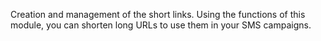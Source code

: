 Creation and management of the short links. Using the functions of this module, you can shorten long URLs to use them in your SMS campaigns.